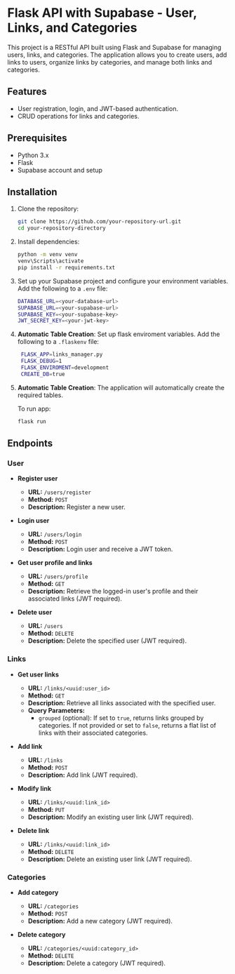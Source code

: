# Flask API with Supabase - User, Links, and Categories

This project is a RESTful API built using Flask and Supabase for managing users, links, and categories. The application allows you to create users, add links to users, organize links by categories, and manage both links and categories.

## Features
- User registration, login, and JWT-based authentication.
- CRUD operations for links and categories.

## Prerequisites
- Python 3.x
- Flask
- Supabase account and setup

## Installation

1. Clone the repository:
    ```bash
    git clone https://github.com/your-repository-url.git
    cd your-repository-directory
    ```

2. Install dependencies:
    ```bash
    python -m venv venv
    venv\Scripts\activate
    pip install -r requirements.txt
    ```

3. Set up your Supabase project and configure your environment variables. Add the following to a `.env` file:
    ```bash
    DATABASE_URL=<your-database-url>
    SUPABASE_URL=<your-supabase-url>
    SUPABASE_KEY=<your-supabase-key>
    JWT_SECRET_KEY=<your-jwt-key>
    ```


4. **Automatic Table Creation**:
   Set up flask enviroment variables. Add the following to a `.flaskenv` file:
   ```bash
    FLASK_APP=links_manager.py
    FLASK_DEBUG=1
    FLASK_ENVIROMENT=development
    CREATE_DB=true
   ```
5. **Automatic Table Creation**:
   The application will automatically create the required tables.

   To run app:
   ```bash
   flask run
   ```

## Endpoints

### User

- **Register user**
  - **URL:** `/users/register`
  - **Method:** `POST`
  - **Description:** Register a new user.

- **Login user**
  - **URL:** `/users/login`
  - **Method:** `POST`
  - **Description:** Login user and receive a JWT token.

- **Get user profile and links**
  - **URL:** `/users/profile`
  - **Method:** `GET`
  - **Description:** Retrieve the logged-in user's profile and their associated links (JWT required).

- **Delete user**
  - **URL:** `/users`
  - **Method:** `DELETE`
  - **Description:** Delete the specified user (JWT required).

### Links

- **Get user links**
  - **URL:** `/links/<uuid:user_id>`
  - **Method:** `GET`
  - **Description:** Retrieve all links associated with the specified user.
  - **Query Parameters:**
    - `grouped` (optional): If set to `true`, returns links grouped by categories. If not provided or set to `false`, returns a flat list of links with their associated categories.

- **Add link**
  - **URL:** `/links`
  - **Method:** `POST`
  - **Description:** Add link (JWT required).

- **Modify link**
  - **URL:** `/links/<uuid:link_id>`
  - **Method:** `PUT`
  - **Description:** Modify an existing user link (JWT required).

- **Delete link**
  - **URL:** `/links/<uuid:link_id>`
  - **Method:** `DELETE`
  - **Description:** Delete an existing user link (JWT required).


### Categories

- **Add category**
  - **URL:** `/categories`
  - **Method:** `POST`
  - **Description:** Add a new category (JWT required).

- **Delete category**
  - **URL:** `/categories/<uuid:category_id>`
  - **Method:** `DELETE`
  - **Description:** Delete a category (JWT required).
